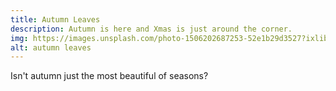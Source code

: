 ```yaml
---
title: Autumn Leaves
description: Autumn is here and Xmas is just around the corner.
img: https://images.unsplash.com/photo-1506202687253-52e1b29d3527?ixlib=rb-1.2.1&ixid=eyJhcHBfaWQiOjEyMDd9&auto=format&fit=crop&w=500&q=60
alt: autumn leaves
---
```


Isn't autumn just the most beautiful of seasons?
